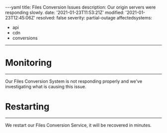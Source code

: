 ---yaml
title: Files Conversion Issues
description: Our origin servers were responding slowly.
date: '2021-01-23T11:53:21Z'
modified: '2021-01-23T12:45:06Z'
resolved: false
severity: partial-outage
affectedsystems:
  - api
  - cdn
  - conversions

---
# Monitoring
---
Our Files Conversion System is not responding properly and we've investigating what is causing this issue.
# Restarting
---
We restart our Files Conversion Service, it will be recovered in minutes.
